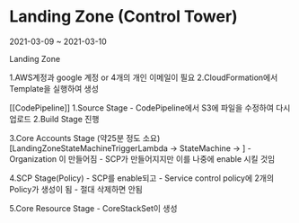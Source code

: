 # Landing Zone (Control Tower)

2021-03-09 ~ 2021-03-10

Landing Zone 

1.AWS계정과 google 계정 or 4개의 개인 이메일이 필요
2.CloudFormation에서 Template을 실행하여 생성

[[CodePipeline]]
1.Source Stage 
    - CodePipeline에서 S3에 파일을 수정하여 다시 업로드
2.Build Stage 진행

3.Core Accounts Stage (약25분 정도 소요)
    [LandingZoneStateMachineTriggerLambda -> StateMachine -> ]
    - Organization 이 만들어짐
    - SCP가 만들어지지만 이를 나중에 enable 시킬 것임

4.SCP Stage(Policy)
    - SCP를 enable되고
    - Service control policy에 2개의 Policy가 생성이 됨
      - 절대 삭제하면 안됨

5.Core Resource Stage
    - CoreStackSet이 생성

